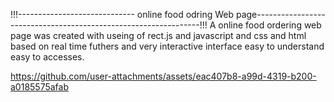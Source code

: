!!!----------------------------- online food odring Web page----------------------------------------------------------------!!!
A online food ordering web page was created with useing of rect.js and javascript  and css and html based on real time  futhers 
and very interactive interface easy to understand easy to accesses.





https://github.com/user-attachments/assets/eac407b8-a99d-4319-b200-a0185575afab

